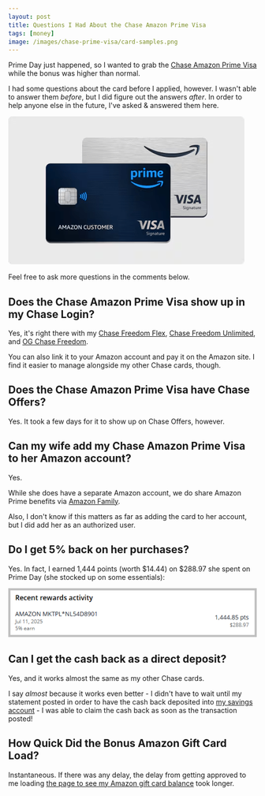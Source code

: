 ```yaml
---
layout: post
title: Questions I Had About the Chase Amazon Prime Visa
tags: [money]
image: /images/chase-prime-visa/card-samples.png
---
```


Prime Day just happened, so I wanted to grab the [Chase Amazon Prime Visa](https://www.joehxblog.com/prime-visa/) while the bonus was higher than normal.

I had some questions about the card before I applied, however. I wasn't able to answer them *before*, but I did figure out the answers *after*. In order to help anyone else in the future, I've asked & answered them here.

![Two generic Chase Amazon Prime Visa Cards](/images/chase-prime-visa/card-samples.png)

Feel free to ask more questions in the comments below.

## Does the Chase Amazon Prime Visa show up in my Chase Login?

Yes, it's right there with my [Chase Freedom Flex](https://www.joehxblog.com/chase-freedom-flex/), [Chase Freedom Unlimited](https://www.joehxblog.com/chase-freedom-unlimited/), and [OG Chase Freedom](https://www.joehxblog.com/chase-freedom/).

You can also link it to your Amazon account and pay it on the Amazon site. I find it easier to manage alongside my other Chase cards, though.

## Does the Chase Amazon Prime Visa have Chase Offers?

Yes. It took a few days for it to show up on Chase Offers, however.

## Can my wife add my Chase Amazon Prime Visa to her Amazon account?

Yes.

While she does have a separate Amazon account, we do share Amazon Prime benefits via [Amazon Family](https://www.amazon.com/hz/profilepicker/amazonfamily/sharing/SHOPPING?tag=hendrixjoseph-20).

Also, I don't know if this matters as far as adding the card to her account, but I did add her as an authorized user.

## Do I get 5% back on her purchases?

Yes. In fact, I earned 1,444 points (worth $14.44) on $288.97 she spent on Prime Day (she stocked up on some essentials):

![The Rewards Activity for my wife's purchase](/images/chase-prime-visa/rewards-activity.png)

## Can I get the cash back as a direct deposit?

Yes, and it works almost the same as my other Chase cards.

I say *almost* because it works even better - I didn't have to wait until my statement posted in order to have the cash back deposited into [my savings account](https://www.joehxblog.com/ally/) - I was able to claim the cash back as soon as the transaction posted!

## How Quick Did the Bonus Amazon Gift Card Load?

Instantaneous. If there was any delay, the delay from getting approved to me loading [the page to see my Amazon gift card balance](https://www.amazon.com/gp/css/gc/balance?tag=hendrixjoseph-20) took longer.